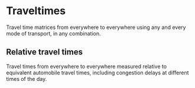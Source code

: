 # Traveltimes

Travel time matrices from everywhere to everywhere using any and every mode of
transport, in any combination.

## Relative travel times

Travel times from everywhere to everywhere measured relative to equivalent
automobile travel times, including congestion delays at different times of the
day.
